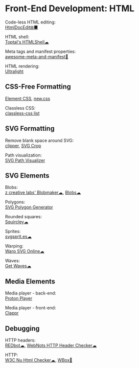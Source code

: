 # Front-End Development: HTML

Code-less HTML editing:  
[HtmlDocEdit⊞■](https://www.nirsoft.net/utils/html_doc_edit.html)

HTML shell:  
[Toptal's HTMLShell☁](https://www.toptal.com/developers/htmlshell)

Meta tags and manifest properties:  
[awesome-meta-and-manifest💩](https://github.com/gokulkrishh/awesome-meta-and-manifest)

HTML rendering:  
[Ultralight](https://ultralig.ht/)

## CSS-Free Formatting

[Element CSS](https://elementcss.neocities.org/),
[new.css](https://newcss.net/)

Classless CSS:  
[classless-css list](https://github.com/dbohdan/classless-css)

## SVG Formatting

Remove blank space around SVG:  
[clipper](https://msurguy.github.io/svg-cropper-tool/),
[SVG Crop](https://svgcrop.com/)

Path visualization:  
[SVG Path Visualizer](https://svg-path-visualizer.netlify.app/)

## SVG Elements

Blobs:  
[z creative labs' Blobmaker☁](https://www.blobmaker.app/),
[Blobs☁](https://blobs.app/)

Polygons:  
[SVG Polygon Generator](https://codepen.io/winkerVSbecks/full/wrZQQm/)

Rounded squares:  
[Squircley☁](https://squircley.app/)

Sprites:  
[svgsprit.es☁](https://svgsprit.es/)

Warping:  
[Warp SVG Online☁](https://pavellaptev.github.io/warp-svg/)

Waves:  
[Get Waves☁](https://getwaves.io/)

## Media Elements

Media player - back-end:  
[Proton Player](https://github.com/protonradio/player)

Media player - front-end:  
[Clappr](http://clappr.io/)

## Debugging

HTTP headers:  
[REDbot☁](https://redbot.org/),
[WebNots HTTP Header Checker☁](https://www.webnots.com/seo-tools/http-header-checker/)

HTTP:  
[W3C Nu Html Checker☁](https://validator.w3.org/nu/),
[WBox🐧](http://www.hping.org/wbox/)
